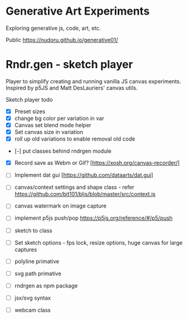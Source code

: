 # Generative Art Experiments 

Exploring generative js, code, art, etc.

Public https://nudoru.github.io/generative01/

# Rndr.gen - sketch player

Player to simplify creating and running vanilla JS canvas experiments. Inspired by p5JS and Matt DesLauriers' canvas utils.

Sketch player todo

- [x]  Preset sizes
- [x]  change bg color per variation in var
- [x]  Canvas set blend mode helper 
- [x]  Set canvas size in variation
- [x] roll up old variations to enable removal old code
- [-] put classes behind rndrgen module
- [x] Record save as Webm or Gif? [https://xosh.org/canvas-recorder/]
- [ ] Implement dat gui [https://github.com/dataarts/dat.gui]
- [ ] canvas/context settings and shape class - refer https://github.com/bit101/bljs/blob/master/src/context.js
- [ ] canvas watermark on image capture
- [ ] implement p5js push/pop https://p5js.org/reference/#/p5/push
- [ ] sketch to class
- [ ] Set sketch options - fps lock, resize options, huge canvas for large captures
- [ ] polyline primative
- [ ] svg path primative
- [ ] rndrgen as npm package
- [ ] jsx/svg syntax
- [ ] webcam class


